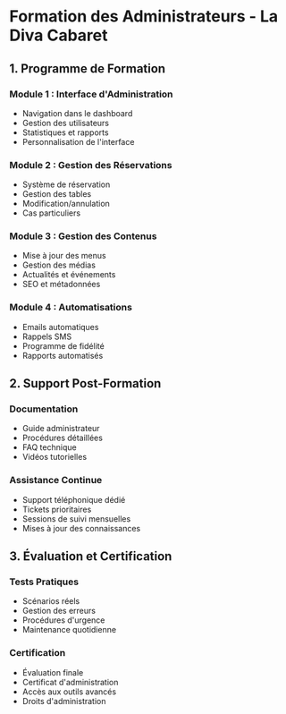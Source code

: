 # Formation des Administrateurs - La Diva Cabaret

## 1. Programme de Formation

### Module 1 : Interface d'Administration
- Navigation dans le dashboard
- Gestion des utilisateurs
- Statistiques et rapports
- Personnalisation de l'interface

### Module 2 : Gestion des Réservations
- Système de réservation
- Gestion des tables
- Modification/annulation
- Cas particuliers

### Module 3 : Gestion des Contenus
- Mise à jour des menus
- Gestion des médias
- Actualités et événements
- SEO et métadonnées

### Module 4 : Automatisations
- Emails automatiques
- Rappels SMS
- Programme de fidélité
- Rapports automatisés

## 2. Support Post-Formation

### Documentation
- Guide administrateur
- Procédures détaillées
- FAQ technique
- Vidéos tutorielles

### Assistance Continue
- Support téléphonique dédié
- Tickets prioritaires
- Sessions de suivi mensuelles
- Mises à jour des connaissances

## 3. Évaluation et Certification

### Tests Pratiques
- Scénarios réels
- Gestion des erreurs
- Procédures d'urgence
- Maintenance quotidienne

### Certification
- Évaluation finale
- Certificat d'administration
- Accès aux outils avancés
- Droits d'administration